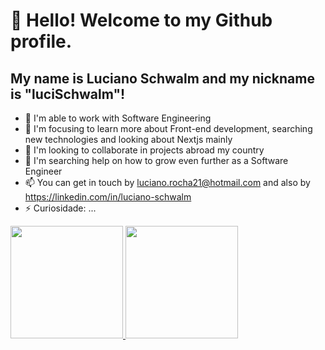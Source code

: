 # 👋 Hello! Welcome to my Github profile.
## My name is Luciano Schwalm and my nickname is "luciSchwalm"!

- 🔭 I'm able to work with Software Engineering
- 🌱 I'm focusing to learn more about Front-end development, searching new technologies and looking about Nextjs mainly
- 👯 I'm looking to collaborate in projects abroad my country
- 🤔 I'm searching help on how to grow even further as a Software Engineer
- 📫 You can get in touch by luciano.rocha21@hotmail.com and also by https://linkedin.com/in/luciano-schwalm
- ⚡ Curiosidade: ...

<div>
  <a href="https://github.com/LucianoSchwalm">
  <img loading="lazy" height="180em" src="https://github-readme-stats.vercel.app/api/top-langs/?username=LucianoSchwalm&layout=compact&langs_count=7&theme=dracula"/>
  <img loading="lazy" height="180em" src="https://github-readme-stats.vercel.app/api?username=LucianoSchwalm&show_icons=true&theme=dracula&include_all_commits=true&count_private=true"/>
</div>
